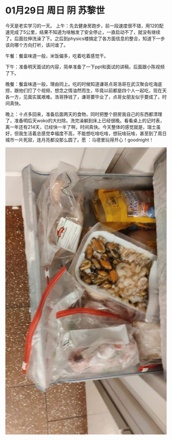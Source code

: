 # 01月29日 周日 阴 苏黎世

今天是老实学习的一天。
上午：先去健身房跑步，前一段速度很不错，用12的配速完成了5公里，结果不知道为啥触发了安全停止，一直启动不了，就没有继续了。后面拉伸洗澡了下。之后到physics楼搞定了各方面信息的整合，知道下一步该向哪个方向打听，该问谁了。

午餐：餐盒味道一般，米饭偏多，吃着吃着感觉干。

下午：准备明天面试的内容，简单准备了一下ppt和面试的讲稿，后面跟小陈视频了下。

晚餐：餐盒味道一般，理由同上。吃的时候知道谦哥点哥浩哥在武汉聚会吃海底捞，跟他们打了个视频，想念之情油然而生，毕竟以前都是四个人一起吃，现在天各一方，见面实属艰难。浩哥挣钱了，谦哥要毕业了，点哥女朋友似乎要成了，时间真快。

晚上：十点多回来，准备后面两天的食物，同时把整个厨房我自己的东西都清理了，准备明后天woko的大扫除。洗完澡躺到床上已经很晚。看看桌上的记时表，离一年还有214天，已经快一半了啊，时间真快。今天整体的感觉就是，瑞士虽好，但我生活着总感觉幸福度不高，不能想吃啥吃啥，想玩啥玩啥，甚至到了周日城市一片死寂，连月亮都没那么圆了。愿 ：马德里玩得开心！goodnight！


![image](images\\63d707a76778884bcf5fe226.jpg)




